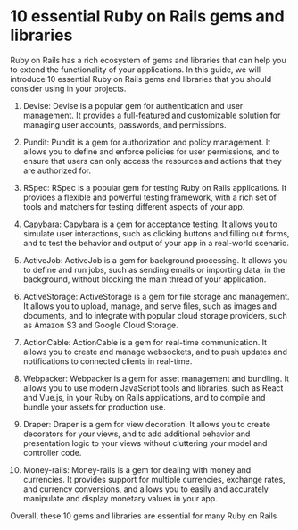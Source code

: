 # 10 essential Ruby on Rails gems and libraries

Ruby on Rails has a rich ecosystem of gems and libraries that can help you to extend the functionality of your applications. In this guide, we will introduce 10 essential Ruby on Rails gems and libraries that you should consider using in your projects.

1.  Devise: Devise is a popular gem for authentication and user management. It provides a full-featured and customizable solution for managing user accounts, passwords, and permissions.
    
2.  Pundit: Pundit is a gem for authorization and policy management. It allows you to define and enforce policies for user permissions, and to ensure that users can only access the resources and actions that they are authorized for.
    
3.  RSpec: RSpec is a popular gem for testing Ruby on Rails applications. It provides a flexible and powerful testing framework, with a rich set of tools and matchers for testing different aspects of your app.
    
4.  Capybara: Capybara is a gem for acceptance testing. It allows you to simulate user interactions, such as clicking buttons and filling out forms, and to test the behavior and output of your app in a real-world scenario.
    
5.  ActiveJob: ActiveJob is a gem for background processing. It allows you to define and run jobs, such as sending emails or importing data, in the background, without blocking the main thread of your application.
    
6.  ActiveStorage: ActiveStorage is a gem for file storage and management. It allows you to upload, manage, and serve files, such as images and documents, and to integrate with popular cloud storage providers, such as Amazon S3 and Google Cloud Storage.
    
7.  ActionCable: ActionCable is a gem for real-time communication. It allows you to create and manage websockets, and to push updates and notifications to connected clients in real-time.
    
8.  Webpacker: Webpacker is a gem for asset management and bundling. It allows you to use modern JavaScript tools and libraries, such as React and Vue.js, in your Ruby on Rails applications, and to compile and bundle your assets for production use.
    
9.  Draper: Draper is a gem for view decoration. It allows you to create decorators for your views, and to add additional behavior and presentation logic to your views without cluttering your model and controller code.
    
10.  Money-rails: Money-rails is a gem for dealing with money and currencies. It provides support for multiple currencies, exchange rates, and currency conversions, and allows you to easily and accurately manipulate and display monetary values in your app.
    

Overall, these 10 gems and libraries are essential for many Ruby on Rails